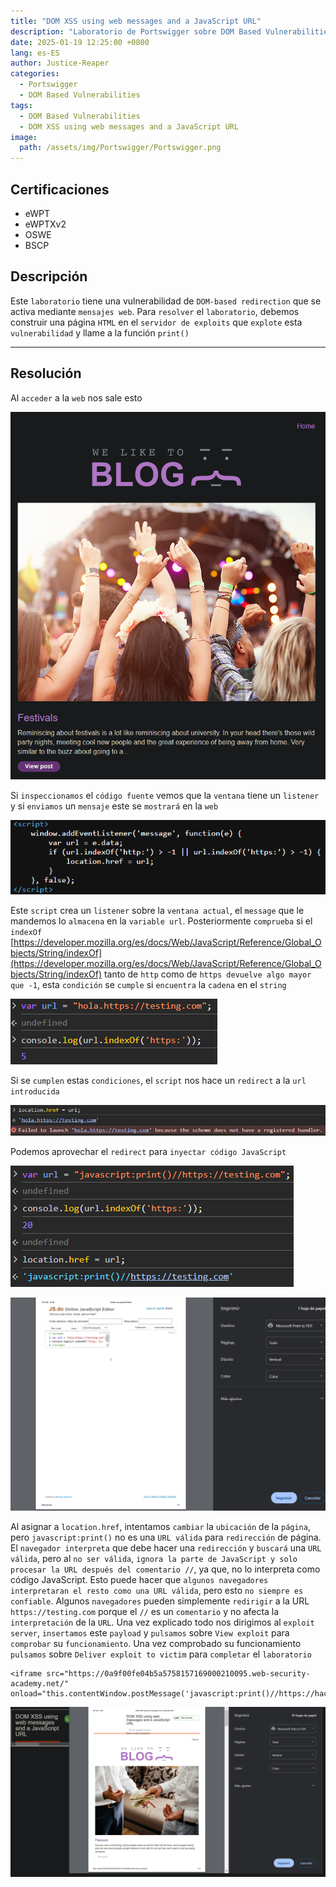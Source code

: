 ```yaml
---
title: "DOM XSS using web messages and a JavaScript URL"
description: "Laboratorio de Portswigger sobre DOM Based Vulnerabilities"
date: 2025-01-19 12:25:00 +0800
lang: es-ES
author: Justice-Reaper
categories:
  - Portswigger
  - DOM Based Vulnerabilities
tags:
  - DOM Based Vulnerabilities
  - DOM XSS using web messages and a JavaScript URL
image:
  path: /assets/img/Portswigger/Portswigger.png
---
```


## Certificaciones

- eWPT
- eWPTXv2
- OSWE
- BSCP
  
## Descripción

Este `laboratorio` tiene una vulnerabilidad de `DOM-based redirection` que se activa mediante `mensajes web`. Para `resolver` el `laboratorio`, debemos construir una página `HTML` en el `servidor de exploits` que `explote` esta `vulnerabilidad` y llame a la función `print()`

---

## Resolución

Al `acceder` a la `web` nos sale esto

![](/assets/img/DOM-Based-Vulnerabilities-Lab-2/image_1.png)

Si `inspeccionamos` el `código fuente` vemos que la `ventana` tiene un `listener` y si `enviamos` un `mensaje` este se `mostrará` en la `web`

![](/assets/img/DOM-Based-Vulnerabilities-Lab-2/image_2.png)

Este `script` crea un `listener` sobre la `ventana actual`, el `message` que le mandemos lo `almacena` en la `variable url`. Posteriormente `comprueba` si el `indexOf` [https://developer.mozilla.org/es/docs/Web/JavaScript/Reference/Global_Objects/String/indexOf](https://developer.mozilla.org/es/docs/Web/JavaScript/Reference/Global_Objects/String/indexOf) tanto de `http` como de `https devuelve algo mayor que -1`, esta `condición` se `cumple` si `encuentra` la `cadena` en el `string`

![](/assets/img/DOM-Based-Vulnerabilities-Lab-2/image_3.png)

Si se `cumplen` estas `condiciones`, el `script` nos hace un `redirect` a la `url introducida`

![](/assets/img/DOM-Based-Vulnerabilities-Lab-2/image_4.png)

Podemos aprovechar el `redirect` para `inyectar código JavaScript`

![](/assets/img/DOM-Based-Vulnerabilities-Lab-2/image_5.png)

![](/assets/img/DOM-Based-Vulnerabilities-Lab-2/image_6.png)

Al asignar a `location.href`, intentamos `cambiar` la `ubicación` de la `página`, pero `javascript:print()` no es una `URL válida` para `redirección` de página. El `navegador interpreta` que debe hacer una `redirección` y `buscará` una `URL válida`, pero al `no ser válida`, `ignora la parte de JavaScript y solo procesar la URL después del comentario //`, ya que, no lo interpreta como código JavaScript. Esto puede hacer que `algunos navegadores interpretaran el resto como una URL válida`, pero esto `no siempre es confiable`. Algunos `navegadores` pueden simplemente `redirigir` a la URL `https://testing.com` porque el `//` es un `comentario` y no afecta la `interpretación` de la `URL`. Una vez explicado todo nos dirigimos al `exploit server`, `insertamos` este `payload` y `pulsamos` sobre `View exploit` para `comprobar` su `funcionamiento`. Una vez comprobado su funcionamiento `pulsamos` sobre `Deliver exploit to victim` para `completar` el `laboratorio`

```
<iframe src="https://0a9f00fe04b5a5758157169000210095.web-security-academy.net/" onload="this.contentWindow.postMessage('javascript:print()//https://hacked.com','*')">
```

![](/assets/img/DOM-Based-Vulnerabilities-Lab-2/image_7.png)
